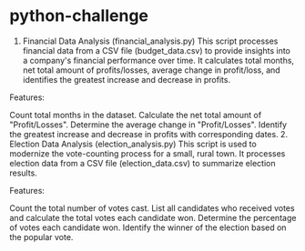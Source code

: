 # python-challenge
1. Financial Data Analysis (financial_analysis.py)
This script processes financial data from a CSV file (budget_data.csv) to provide insights into a company's financial performance over time. It calculates total months, net total amount of profits/losses, average change in profit/loss, and identifies the greatest increase and decrease in profits.

Features:

Count total months in the dataset.
Calculate the net total amount of "Profit/Losses".
Determine the average change in "Profit/Losses".
Identify the greatest increase and decrease in profits with corresponding dates.
2. Election Data Analysis (election_analysis.py)
This script is used to modernize the vote-counting process for a small, rural town. It processes election data from a CSV file (election_data.csv) to summarize election results.

Features:

Count the total number of votes cast.
List all candidates who received votes and calculate the total votes each candidate won.
Determine the percentage of votes each candidate won.
Identify the winner of the election based on the popular vote.

